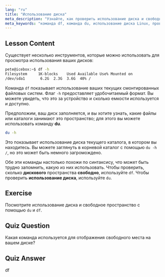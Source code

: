 ```yaml
---
lang: "ru"
title: "Использование диска"
meta_description: "Узнайте, как проверить использование диска и свободное пространство в Linux с помощью команд df и du. Поймите их различия и когда использовать каждую. Учебник по управлению дисками Linux."
meta_keywords: "команда df, команда du, использование диска Linux, проверить свободное место, учебник Linux, Linux для начинающих, управление дисками, руководство Linux"
---
```


## Lesson Content

Существует несколько инструментов, которые можно использовать для просмотра использования ваших дисков:

```bash
pete@icebox:~$ df -h
Filesystem     1K-blocks    Used Available Use% Mounted on
/dev/sda1       6.2G  2.3G  3.6G  40% /
```

Команда `df` показывает использование ваших текущих смонтированных файловых систем. Флаг `-h` предоставляет удобочитаемый формат. Вы можете увидеть, что это за устройство и сколько емкости используется и доступно.

Предположим, ваш диск заполняется, и вы хотите узнать, какие файлы или каталоги занимают это пространство; для этого вы можете использовать команду **du**.

```bash
du -h
```

Это показывает использование диска текущего каталога, в котором вы находитесь. Вы можете заглянуть в корневой каталог с помощью `du -h /`, но это может быть немного загромождено.

Обе эти команды настолько похожи по синтаксису, что может быть трудно запомнить, какую из них использовать. Чтобы проверить, сколько **дискового** пространства **свободно**, используйте `df`. Чтобы проверить **использование диска**, используйте `du`.

## Exercise

Посмотрите использование диска и свободное пространство с помощью `du` и `df`.

## Quiz Question

Какая команда используется для отображения свободного места на вашем диске?

## Quiz Answer

df
